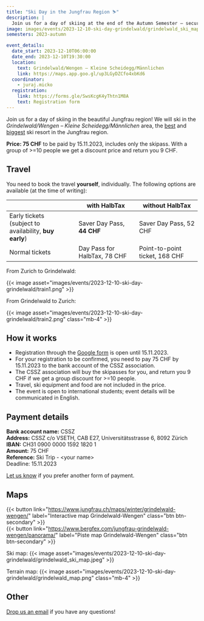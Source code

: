 ```yaml
---
title: "Ski Day in the Jungfrau Region ⛷️"
description: |
  Join us for a day of skiing at the end of the Autumn Semester – secure your cheap tickets now!
image: images/events/2023-12-10-ski-day-grindelwald/grindelwald_ski_map.jpeg
semesters: 2023-autumn

event_details:
  date_start: 2023-12-10T06:00:00
  date_end: 2023-12-10T19:30:00
  location:
    text: Grindelwald/Wengen – Kleine Scheidegg/Männlichen
    link: https://maps.app.goo.gl/up3LGyDZCfo4xbKd6
  coordinator:
    - juraj.micko
  registration:
    link: https://forms.gle/SwsKcgK4yThtn1M8A
    text: Registration form
---
```


Join us for a day of skiing in the beautiful Jungfrau region! We will ski in the _Grindelwald/Wengen – Kleine Scheidegg/Männlichen_ area, the [best](https://www.skiresort.info/best-ski-resorts/jungfrau-region/) and [biggest](https://www.skiresort.info/ski-resorts/jungfrau-region/sorted/slope-length/) ski resort in the Jungfrau region.

**Price: 75 CHF** to be paid by 15.11.2023, includes only the skipass. With a group of >=10 people we get a discount price and return you 9 CHF.

## Travel

You need to book the travel **yourself**, individually. The following options are available (at the time of writing):

|                                                           | with HalbTax                 | without HalbTax                |
|-----------------------------------------------------------|------------------------------|--------------------------------|
| Early tickets<br>(subject to availability, **buy early**) | Saver Day Pass, **44 CHF**   | Saver Day Pass, 52 CHF         | 
| Normal tickets                                            | Day Pass for HalbTax, 78 CHF | Point-to-point ticket, 168 CHF |

From Zurich to Grindelwald:

{{< image asset="images/events/2023-12-10-ski-day-grindelwald/train1.png" >}}

From Grindelwald to Zurich:

{{< image asset="images/events/2023-12-10-ski-day-grindelwald/train2.png" class="mb-4" >}}


## How it works

* Registration through the [Google form](https://forms.gle/SwsKcgK4yThtn1M8A) is open until 15.11.2023.
* For your registration to be confirmed, you need to pay 75 CHF by 15.11.2023 to the bank account of the CSSZ association.
* The CSSZ association will buy the skipasses for you, and return you 9 CHF if we get a group discount for >=10 people.
* Travel, ski equipment and food are not included in the price.
* The event is open to international students; event details will be communicated in English.


## Payment details

**Bank account name:** CSSZ<br>
**Address:** CSSZ c/o VSETH, CAB E27, Universitätsstrasse 6, 8092 Zürich<br>
**IBAN:** CH31 0900 0000 1592 1820 1<br>
**Amount:** 75 CHF<br>
**Reference:** Ski Trip - &lt;your name&gt;<br>
Deadline: 15.11.2023

[Let us know](mailto:info@cssz.ch) if you prefer another form of payment.


## Maps

{{< button link="https://www.jungfrau.ch/maps/winter/grindelwald-wengen/" label="Interactive map Grindelwald-Wengen" class="btn btn-secondary" >}}  
{{< button link="https://www.bergfex.com/jungfrau-grindelwald-wengen/panorama/" label="Piste map Grindelwald-Wengen" class="btn btn-secondary" >}}

Ski map:
{{< image asset="images/events/2023-12-10-ski-day-grindelwald/grindelwald_ski_map.jpeg" >}}

Terrain map:
{{< image asset="images/events/2023-12-10-ski-day-grindelwald/grindelwald_map.png" class="mb-4" >}}


## Other

[Drop us an email](mailto:info@cssz.ch) if you have any questions!
